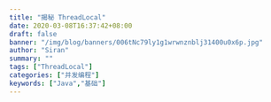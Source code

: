 ```yaml
---
title: "揭秘 ThreadLocal"
date: 2020-03-08T16:37:42+08:00
draft: false
banner: "/img/blog/banners/006tNc79ly1g1wrwnznblj31400u0x6p.jpg"
author: "Siran"
summary: ""
tags: ["ThreadLocal"]
categories: ["并发编程"]
keywords: ["Java","基础"]
---
```

